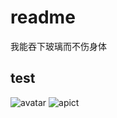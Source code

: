 # readme

我能吞下玻璃而不伤身体

## test

![avatar](https://pt.btschool.club/attachments/202404/20240409235337d9f0257bf3429169c20c5b7c5340d37c.jpeg.thumb.jpg)
![apict](http://baidu.com/pic/doge.png)
